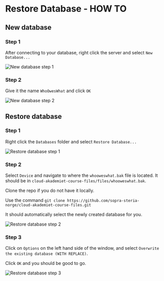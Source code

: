 # Restore Database - HOW TO

## New database
### Step 1
After connecting to your database, right click the server and select `New Database...`

![New database step 1](https://github.com/sopra-steria-norge/cloud-akademiet-course-files/blob/main/images/db-backup/new-database.png)

### Step 2

Give it the name `WhoOwesWhat` and click `OK`

![New database step 2](https://github.com/sopra-steria-norge/cloud-akademiet-course-files/blob/main/images/db-backup/new-database2.png)

## Restore database

### Step 1
Right click the `Databases` folder and select `Restore Database...`

![Restore database step 1](https://github.com/sopra-steria-norge/cloud-akademiet-course-files/blob/main/images/db-backup/restore-database.png)

### Step 2
Select `Device` and navigate to where the `whooweswhat.bak` file is located. It should be in `cloud-akademiet-course-files/files/whooweswhat.bak`. 

Clone the repo if you do not have it locally. 

Use the command `git clone https://github.com/sopra-steria-norge/cloud-akademiet-course-files.git`

It should automatically select the newly created database for you.

![Restore database step 2](https://github.com/sopra-steria-norge/cloud-akademiet-course-files/blob/main/images/db-backup/restore-database2.png)

### Step 3
Click on `Options` on the left hand side of the window, and select `Overwrite the existing database (WITH REPLACE)`.

Click `OK` and you should be good to go.

![Restore database step 3](https://github.com/sopra-steria-norge/cloud-akademiet-course-files/blob/main/images/db-backup/restore-database3.png)